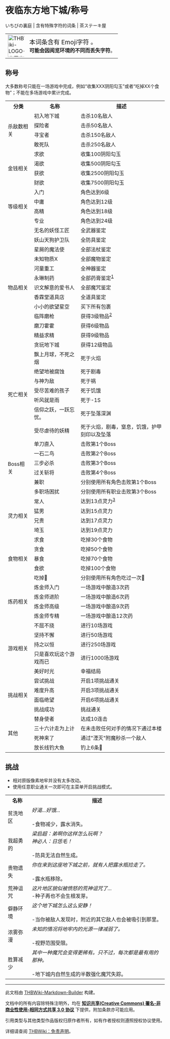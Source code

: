 # 夜临东方地下城/称号

<!-- source html: G:\repos\THBWiki-Markdown-Builder\THBWikiMarkdown\Temp\main\8\88\ns0%3A%E5%A4%9C%E4%B8%B4%E4%B8%9C%E6%96%B9%E5%9C%B0%E4%B8%8B%E5%9F%8E%2F%E7%A7%B0%E5%8F%B7.html -->

いちびの裏庭 | 含有特殊字符的词条 | 茶ステーキ屋


<table>
<tbody><tr>
<td class="mbox-image width"><div style="width: 52px;">
  <a href="./文件-THBWiki-LOGO-本居小铃.png.md" class="image"><img alt="THBWiki-LOGO-本居小铃.png" src="https://upload.thwiki.cc/thumb/d/dd/THBWiki-LOGO-%E6%9C%AC%E5%B1%85%E5%B0%8F%E9%93%83.png/70px-THBWiki-LOGO-%E6%9C%AC%E5%B1%85%E5%B0%8F%E9%93%83.png" decoding="async" loading="lazy" width="70" height="70" srcset="https://upload.thwiki.cc/thumb/d/dd/THBWiki-LOGO-%E6%9C%AC%E5%B1%85%E5%B0%8F%E9%93%83.png/105px-THBWiki-LOGO-%E6%9C%AC%E5%B1%85%E5%B0%8F%E9%93%83.png 1.5x, https://upload.thwiki.cc/thumb/d/dd/THBWiki-LOGO-%E6%9C%AC%E5%B1%85%E5%B0%8F%E9%93%83.png/140px-THBWiki-LOGO-%E6%9C%AC%E5%B1%85%E5%B0%8F%E9%93%83.png 2x" data-file-width="500" data-file-height="500"></a></div></td>
<td class="mbox-text" style=""><big>本词条含有 Emoji字符 。</big><br><b>可能会因阅览环境的不同而丢失字符</b>。</td>
</tr>
</tbody></table>


## 称号
  
大多数称号只能在一场游戏中完成，例如“收集XXX阴阳勾玉”或者“吃掉XX个食物”；不能在多场游戏中累计完成。
  


<table>

<tbody><tr>
<th>分类</th>
<th>名称</th>
<th>描述
</th></tr>
<tr>
<td rowspan="4">杀敌数相关</td>
<td>初入地下城</td>
<td>击杀10名敌人
</td></tr>
<tr>
<td>探险者</td>
<td>击杀50名敌人
</td></tr>
<tr>
<td>寻宝者</td>
<td>击杀150名敌人
</td></tr>
<tr>
<td>敢死队</td>
<td>击杀250名敌人
</td></tr>
<tr>
<td rowspan="4">金钱相关</td>
<td>求欲</td>
<td>收集100阴阳勾玉
</td></tr>
<tr>
<td>渴欲</td>
<td>收集500阴阳勾玉
</td></tr>
<tr>
<td>获欲</td>
<td>收集2500阴阳勾玉
</td></tr>
<tr>
<td>财欲</td>
<td>收集7500阴阳勾玉
</td></tr>
<tr>
<td rowspan="4">等级相关</td>
<td>入门</td>
<td>角色达到6级
</td></tr>
<tr>
<td>中庸</td>
<td>角色达到12级
</td></tr>
<tr>
<td>高精</td>
<td>角色达到18级
</td></tr>
<tr>
<td>专业</td>
<td>角色达到24级
</td></tr>
<tr>
<td rowspan="13">物品相关</td>
<td>无名的妖怪工匠</td>
<td>全武器鉴定
</td></tr>
<tr>
<td>妖山天狗护卫队</td>
<td>全防具鉴定
</td></tr>
<tr>
<td>星屑的魔法使</td>
<td>全部法杖鉴定
</td></tr>
<tr>
<td>未知物质X</td>
<td>全部魔物鉴定
</td></tr>
<tr>
<td>河童重工</td>
<td>全神器鉴定
</td></tr>
<tr>
<td>永琳制药</td>
<td>全部药膏鉴定<sup id="cite_ref-1" class="reference"><a href="#cite_note-1">1</a></sup>
</td></tr>
<tr>
<td>识文解意的爱书人</td>
<td>全部魔咒鉴定
</td></tr>
<tr>
<td>香霖堂道具店</td>
<td>全道具鉴定
</td></tr>
<tr>
<td>小小的欲望星空</td>
<td>买下所有包裹
</td></tr>
<tr>
<td>临阵磨枪</td>
<td>获得3级物品<sup id="cite_ref-2" class="reference"><a href="#cite_note-2">2</a></sup>
</td></tr>
<tr>
<td>磨刀霍霍</td>
<td>获得6级物品
</td></tr>
<tr>
<td>精益求精</td>
<td>获得9级物品
</td></tr>
<tr>
<td>贪玩地下城</td>
<td>获得12级物品
</td></tr>
<tr>
<td rowspan="7">死亡相关</td>
<td>飘上月球，不死之烟</td>
<td>死于火焰
</td></tr>
<tr>
<td>绝望地被腐蚀</td>
<td>死于剧毒
</td></tr>
<tr>
<td>与神为敌</td>
<td>死于祸
</td></tr>
<tr>
<td>受尽苦难的孩子</td>
<td>死于饥饿
</td></tr>
<tr>
<td>听风就是雨</td>
<td>死于-1S
</td></tr>
<tr>
<td>信仰之跃，一跃忘忧。</td>
<td>死于坠落深渊
</td></tr>
<tr>
<td>受尽虐待的妖精</td>
<td>死于火焰，剧毒，窒息，饥饿，护甲刻印以及坠落
</td></tr>
<tr>
<td rowspan="6">Boss相关</td>
<td>单刀直入</td>
<td>击败第1个Boss
</td></tr>
<tr>
<td>一石二鸟</td>
<td>击败第2个Boss
</td></tr>
<tr>
<td>三步必杀</td>
<td>击败第3个Boss
</td></tr>
<tr>
<td>过关斩将</td>
<td>击败第4个Boss
</td></tr>
<tr>
<td>兼职</td>
<td>分别使用所有角色击败第1个Boss
</td></tr>
<tr>
<td>多职场困扰</td>
<td>分别使用所有职业击败第3个Boss
</td></tr>
<tr>
<td rowspan="4">灵力相关</td>
<td>常人</td>
<td>达到13点灵力<sup id="cite_ref-3" class="reference"><a href="#cite_note-3">3</a></sup>
</td></tr>
<tr>
<td>猛男</td>
<td>达到15点灵力
</td></tr>
<tr>
<td>兄贵</td>
<td>达到17点灵力
</td></tr>
<tr>
<td>埼玉</td>
<td>达到19点灵力
</td></tr>
<tr>
<td rowspan="5">食物相关</td>
<td>求食</td>
<td>吃掉30个食物
</td></tr>
<tr>
<td>贪食</td>
<td>吃掉50个食物
</td></tr>
<tr>
<td>暴食</td>
<td>吃掉70个食物
</td></tr>
<tr>
<td>食欲</td>
<td>吃掉100个食物
</td></tr>
<tr>
<td>吃掉🍡</td>
<td>分别使用所有角色吃过一次🍡
</td></tr>
<tr>
<td rowspan="4">炼药相关</td>
<td>炼金师入门</td>
<td>一场游戏中酿造3次药
</td></tr>
<tr>
<td>炼金师进阶</td>
<td>一场游戏中酿造6次药
</td></tr>
<tr>
<td>炼金师高级</td>
<td>一场游戏中酿造9次药
</td></tr>
<tr>
<td>炼金师专精</td>
<td>一场游戏中酿造12次药
</td></tr>
<tr>
<td rowspan="5">游戏相关</td>
<td>不屈不挠</td>
<td>进行10场游戏
</td></tr>
<tr>
<td>坚持不懈</td>
<td>进行50场游戏
</td></tr>
<tr>
<td>持之以恒</td>
<td>进行250场游戏
</td></tr>
<tr>
<td>只是喜欢玩这个游戏而已</td>
<td>进行1000场游戏
</td></tr>
<tr>
<td>美好时光</td>
<td>幸福结局
</td></tr>
<tr>
<td rowspan="4">挑战相关</td>
<td>尝试挑战</td>
<td>开启1项挑战通关
</td></tr>
<tr>
<td>难度升高</td>
<td>开启3项挑战通关
</td></tr>
<tr>
<td>面临绝望</td>
<td>开启6项挑战通关
</td></tr>
<tr>
<td>挑战成功</td>
<td>挑战通关
</td></tr>
<tr>
<td rowspan="4">其他</td>
<td>替身使者</td>
<td>达成10连击
</td></tr>
<tr>
<td>三十六计走为上计</td>
<td>在未击败任何对手的情况下通过本楼
</td></tr>
<tr>
<td>死神来了</td>
<td>通过"湮灭"附魔秒杀一个敌人
</td></tr>
<tr>
<td>放长线钓大鱼</td>
<td>钓上6条🐠
</td></tr></tbody></table>


## 挑战
- 相对原版像素地牢并没有太多改动。
- 使用任意职业通关一次即可在主菜单开启挑战模式。


<table>
<tbody><tr>
<th>名称</th>
<th>描述
</th></tr>
<tr>
<td>贫洗地区</td>
<td><i>好渴...好饿...</i><br><br>-食物减少，露水消失。
</td></tr>
<tr>
<td>我超勇的</td>
<td><i>梁启超：弟啊你这样怎么玩啊？<br>神必人：日恁毛！</i><br><br>-防具无法自然生成。
</td></tr>
<tr>
<td>贵物遗失</td>
<td><i>你在来到这座地下城之前，就有人把露水瓶捡走了。</i><br><br>-露水瓶移除。
</td></tr>
<tr>
<td>荒神诅咒</td>
<td><i>这片地区貌似被愤怒的荒神诅咒了...</i><br>-种子再也不会生根发芽。
</td></tr>
<tr>
<td>僻静环境</td>
<td><i>这个地下城怎么这么安静！</i><br><br>-当你被敌人发现时，附近的其它敌人也会被吸引到那里。
</td></tr>
<tr>
<td>浓雾弥漫</td>
<td><i>未知的情况将地牢内的光源一律减弱了。</i><br><br>-视野范围受限。
</td></tr>
<tr>
<td>胜算减少</td>
<td><i>其中一种魔咒会变得更稀有。只不过，每次都是最有用的那种。</i><br><br>-地下城内自然生成的半数强化魔咒失踪。
</td></tr></tbody></table>



[^cite_note-1]: 现版本开局会对所有的药膏和魔咒进行鉴定。换句话说，目前无法通过正常途径获得这两个成就。





---

此文档由 [THBWiki-Markdown-Builder](https://github.com/Delsin-Yu/THBWiki-Markdown-Builder) 构建。

文档中的所有内容除特殊注明外，均在 [**知识共享(Creative Commons) 署名-非商业性使用-相同方式共享 3.0 协议**](https://creativecommons.org/licenses/by-sa/3.0/deed.zh-hans) 下提供，附加条款亦可能应用。

引用类型与其他类型作品版权归原作者所有，如有作者授权则遵照授权协议使用。

详细请查阅 [THBWiki：免责声明](https://thbwiki.cc/THBWiki:%E5%85%8D%E8%B4%A3%E5%A3%B0%E6%98%8E)。

